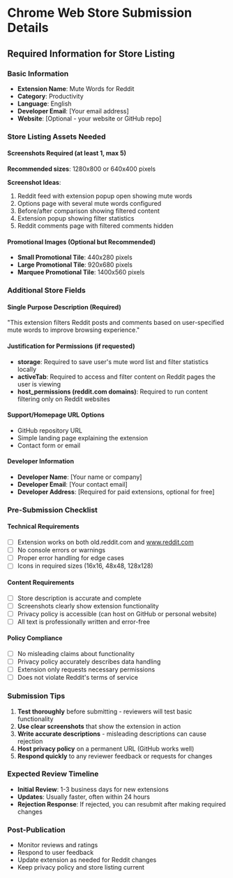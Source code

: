 # Chrome Web Store Submission Details

## Required Information for Store Listing

### Basic Information
- **Extension Name**: Mute Words for Reddit
- **Category**: Productivity
- **Language**: English
- **Developer Email**: [Your email address]
- **Website**: [Optional - your website or GitHub repo]

### Store Listing Assets Needed

#### Screenshots Required (at least 1, max 5)
**Recommended sizes**: 1280x800 or 640x400 pixels

**Screenshot Ideas**:
1. Reddit feed with extension popup open showing mute words
2. Options page with several mute words configured
3. Before/after comparison showing filtered content
4. Extension popup showing filter statistics
5. Reddit comments page with filtered comments hidden

#### Promotional Images (Optional but Recommended)
- **Small Promotional Tile**: 440x280 pixels
- **Large Promotional Tile**: 920x680 pixels  
- **Marquee Promotional Tile**: 1400x560 pixels

### Additional Store Fields

#### Single Purpose Description (Required)
"This extension filters Reddit posts and comments based on user-specified mute words to improve browsing experience."

#### Justification for Permissions (if requested)
- **storage**: Required to save user's mute word list and filter statistics locally
- **activeTab**: Required to access and filter content on Reddit pages the user is viewing  
- **host_permissions (reddit.com domains)**: Required to run content filtering only on Reddit websites

#### Support/Homepage URL Options
- GitHub repository URL
- Simple landing page explaining the extension
- Contact form or email

#### Developer Information
- **Developer Name**: [Your name or company]
- **Developer Email**: [Your contact email] 
- **Developer Address**: [Required for paid extensions, optional for free]

### Pre-Submission Checklist

#### Technical Requirements
- [ ] Extension works on both old.reddit.com and www.reddit.com
- [ ] No console errors or warnings
- [ ] Proper error handling for edge cases
- [ ] Icons in required sizes (16x16, 48x48, 128x128)

#### Content Requirements  
- [ ] Store description is accurate and complete
- [ ] Screenshots clearly show extension functionality
- [ ] Privacy policy is accessible (can host on GitHub or personal website)
- [ ] All text is professionally written and error-free

#### Policy Compliance
- [ ] No misleading claims about functionality
- [ ] Privacy policy accurately describes data handling
- [ ] Extension only requests necessary permissions
- [ ] Does not violate Reddit's terms of service

### Submission Tips
1. **Test thoroughly** before submitting - reviewers will test basic functionality
2. **Use clear screenshots** that show the extension in action
3. **Write accurate descriptions** - misleading descriptions can cause rejection
4. **Host privacy policy** on a permanent URL (GitHub works well)
5. **Respond quickly** to any reviewer feedback or requests for changes

### Expected Review Timeline
- **Initial Review**: 1-3 business days for new extensions
- **Updates**: Usually faster, often within 24 hours
- **Rejection Response**: If rejected, you can resubmit after making required changes

### Post-Publication
- Monitor reviews and ratings
- Respond to user feedback
- Update extension as needed for Reddit changes
- Keep privacy policy and store listing current